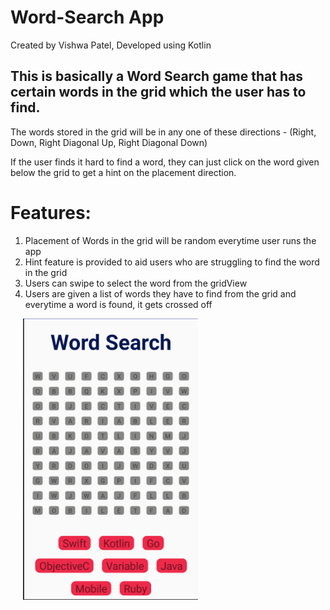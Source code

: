# Word-Search App
Created by Vishwa Patel, Developed using Kotlin


## This is basically a Word Search game that has certain words in the grid which the user has to find.

 The words stored in the grid will be in any one of these directions - (Right, Down, Right Diagonal Up, Right Diagonal Down)

If the user finds it hard to find a word, they can just click on the word given below the grid to get a hint on the placement direction.

# Features:

 1. Placement of Words in the grid will be random everytime user runs the app
 2. Hint feature is provided to aid users who are struggling to find the word in the grid
 3. Users can swipe to select the word from the gridView
 4. Users are given a list of words they have to find from the grid and everytime a word is found, it gets crossed off

<p float="left">
  <img src="https://github.com/VishwaP98/Word-Search/blob/master/ScreenShots/ScreenShot1.png" width="280" height="450" alt="No Words Found yet" hspace="20">
</p>

